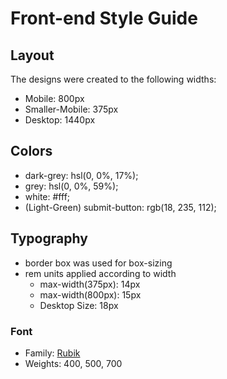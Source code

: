 # Front-end Style Guide

## Layout

The designs were created to the following widths:

- Mobile: 800px
- Smaller-Mobile: 375px
- Desktop: 1440px

## Colors

- dark-grey: hsl(0, 0%, 17%);
- grey: hsl(0, 0%, 59%);
- white: #fff;
- (Light-Green) submit-button: rgb(18, 235, 112);

## Typography
- border box was used for box-sizing
- rem units applied according to width
    - max-width(375px): 14px
    - max-width(800px): 15px
    - Desktop Size: 18px

### Font

- Family: [Rubik](https://fonts.google.com/specimen/Rubik)
- Weights: 400, 500, 700
